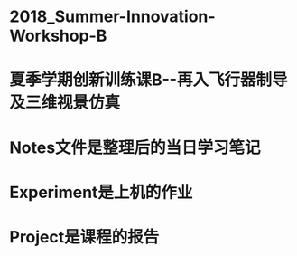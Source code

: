 # 2018_Summer-Innovation-Workshop-B
# 夏季学期创新训练课B--再入飞行器制导及三维视景仿真
# Notes文件是整理后的当日学习笔记
# Experiment是上机的作业
# Project是课程的报告
